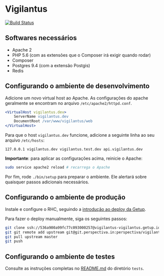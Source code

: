 # Vigilantus

[![Build Status](http://phpci.perspectiva.in/build-status/image/1)](http://phpci.perspectiva.in/build-status/view/1)

## Softwares necessários

* Apache 2
* PHP 5.6 (com as extensões que o Composer irá exigir quando rodar)
* Composer
* Postgres 9.4 (com a extensão Postgis)
* Redis

## Configurando o ambiente de desenvolvimento

Adicione um novo virtual host ao Apache. As configurações do apache geralmente
se encontram no arquivo `/etc/apache2/httpd.conf`.

```apache
<VirtualHost vigilantus.dev>
    ServerName vigilantus.dev
    DocumentRoot /var/www/vigilantus/web
</VirtualHost>
```

Para que o host `vigilantus.dev` funcione, adicione a seguinte linha ao seu
arquivo `/etc/hosts`:

```
127.0.0.1 vigilantus.dev vigilantus.test.dev api.vigilantus.dev
```

**Importante**: para aplicar as configurações acima, reinicie o Apache:

```bash
sudo service apache2 reload # recarrega o Apache
```

Por fim, rode `./bin/setup` para preparar o ambiente. Ele alertará sobre
quaisquer passos adicionais necessários.

## Configurando o ambiente de produção

Instale e configure o RHC, seguindo a [introdução ao deploy da Getup](https://getupcloud.com/blog/deploy-e-rollback).

Para fazer o deploy manualmente, siga os seguintes passos:

```bash
git clone ssh://536a900a99fc77c093000257@vigilantus-vigilantus.getup.io/~/git/vigilantus.git/ vigilantus-deploy
git git remote add upstream git@git.perspectiva.in:perspectiva/vigilantus.git
git pull upstream master
git push
```

## Configurando o ambiente de testes

Consulte as instruções completas no [README.md](tests/README.md) do diretório `tests`.
